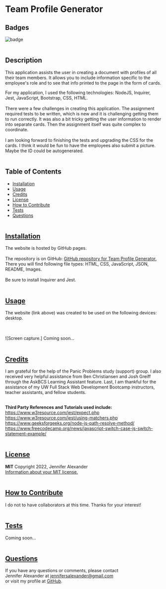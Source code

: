# Team Profile Generator


  ## Badges
  ![badge](https://img.shields.io/badge/license-MIT-blue)
  <br><br>
  

  ## Description
  This application assists the user in creating a document with profiles of all their team members. It allows you to include information specific to the employee's role and to see that info printed to the page in the form of cards. 
  <br>

  For my application, I used the following technologies: NodeJS, Inquirer, Jest, JavaScript, Bootstrap, CSS, HTML.
  <br><br>
  There were a few challenges in creating this application. The assignment required tests to be written, which is new and it is challenging getting them to run correctly. It was also a bit tricky getting the user information to render into separate cards. Then the assignment itself was quite complex to coordinate.
  <br><br>
  I am looking forward to finishing the tests and upgrading the CSS for the cards. I think it would be fun to have the employees also submit a picture. Maybe the ID could be autogenerated. 
  <br><br>

## Table of Contents
  - [Installation](#installation)
  - [Usage](#usage)
  - [Credits](#credits)
  - [License](#license)
  - [How to Contribute](#how-to-contribute)
  - [Tests](#tests)
  - [Questions](#questions)
  <br><br>

  ## [Installation](#table-of-contents)
  The website is hosted by GitHub pages. <br>
  <br>
  The repository is on GitHub: [GitHub repository for Team Profile Generator.](https://github.com/jsalexan/team-profile-generator) <br>
  There you will find following file types: 
   HTML, CSS, JavaScript, JSON, README, Images.
  <br><br>
  Be sure to install Inquirer and Jest.<br><br>

## [Usage](#table-of-contents)
  The website (link above) was created to be used on the following devices:<br> 
   desktop.<br><br>
  <br>

  ![Screen capture.] Coming soon...
  <br><br>

  ## [Credits](#table-of-contents) 
  I am grateful for the help of the Panic Problems study (support) group. I also received very helpful assistance from Ben Christiansen and Josh Greiff through the AskBCS Learning Assistant feature. Last, I am thankful for the assistance of my UW Full Stack Web Development Bootcamp instructors, teacher assistants, and fellow students.
  <br><br>

  **Third Party References and Tutorials used include:** 
  <br>
  https://www.w3resource.com/jest/expect.php<br>
  https://www.w3resource.com/jest/using-matchers.php<br>
  https://www.geeksforgeeks.org/node-js-path-resolve-method/<br>
  https://www.freecodecamp.org/news/javascript-switch-case-js-switch-statement-example/
  <br><br>

  
  ## [License](#table-of-contents)
  **MIT** Copyright 2022, Jennifer Alexander<br>
  [Information about your MIT license.](https://opensource.org/licenses/MIT)
  <br><br>
  

  ## [How to Contribute](#table-of-contents)
  I do not to have collaborators at this time. Thanks for your interest!
  <br><br>

  ## [Tests](#table-of-contents)
  Coming soon...
  <br><br>

  ## [Questions](#table-of-contents)
  If you have any questions or comments, please contact <br>Jennifer Alexander at jennifersalexander@gmail.com <br>or visit my profile at [GitHub](https://github.com/jsalexan/).
  